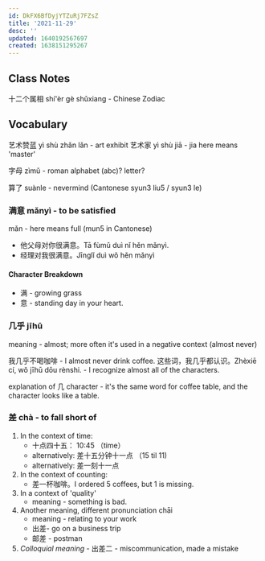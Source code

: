 ```yaml
---
id: DkFX6BfDyjYTZuRj7FZsZ
title: '2021-11-29'
desc: ''
updated: 1640192567697
created: 1638151295267
---
```


## Class Notes

十二个属相 shí'èr gè shǔxiang - Chinese Zodiac

## Vocabulary

艺术赞蓝 yì shù zhǎn lǎn -  art exhibit
艺术家  yì shù jiā - jia here means 'master'

字母 zìmǔ - roman alphabet (abc)? letter?

算了 suànle - nevermind (Cantonese syun3 liu5 / syun3 le)

### 满意 mǎnyì - to be satisfied
mǎn - here means full (mun5 in Cantonese)

- 他父母对你很满意。Tā fùmǔ duì nǐ hěn mǎnyì.
- 经理对我很满意。Jīnglǐ duì wǒ hěn mǎnyì

#### Character Breakdown
- 满 - growing grass
- 意 - standing day in your heart.

### 几乎 jīhū
meaning - almost; more often it's used in a negative context (almost never)

我几乎不喝咖啡 - I almost never drink coffee.
这些词，我几乎都认识。Zhèxiē cí, wǒ jīhū dōu rènshi. - I recognize almost all of the characters.

explanation of 几 character - it's the same word for coffee table, and the character looks like a table.

### 差 chà - to fall short of 

1. In the context of time: 
    - 十点四十五： 10:45 （time）
    - alternatively: 差十五分钟十一点 （15 til 11)
    - alternatively: 差一刻十一点
1. In the context of counting:
    - 差一杯咖啡。I ordered 5 coffees, but 1 is missing.
1. In a context of 'quality'
    - meaning - something is bad.
1. Another meaning, different pronunciation chāi 
    - meaning - relating to your work
    - 出差- go on a business trip
    - 邮差 - postman
1. _Colloquial meaning_ - 出差二 - miscommunication, made a mistake

